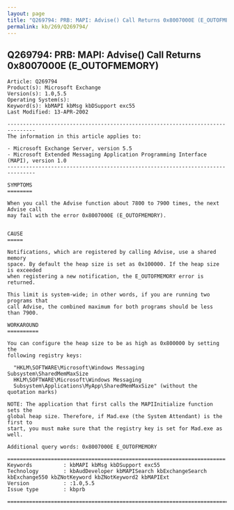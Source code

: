 ```yaml
---
layout: page
title: "Q269794: PRB: MAPI: Advise() Call Returns 0x8007000E (E_OUTOFMEMORY)"
permalink: kb/269/Q269794/
---
```


## Q269794: PRB: MAPI: Advise() Call Returns 0x8007000E (E_OUTOFMEMORY)

	Article: Q269794
	Product(s): Microsoft Exchange
	Version(s): 1.0,5.5
	Operating System(s): 
	Keyword(s): kbMAPI kbMsg kbDSupport exc55
	Last Modified: 13-APR-2002
	
	-------------------------------------------------------------------------------
	The information in this article applies to:
	
	- Microsoft Exchange Server, version 5.5 
	- Microsoft Extended Messaging Application Programming Interface (MAPI), version 1.0 
	-------------------------------------------------------------------------------
	
	SYMPTOMS
	========
	
	When you call the Advise function about 7800 to 7900 times, the next Advise call
	may fail with the error 0x8007000E (E_OUTOFMEMORY).
	
	
	CAUSE
	=====
	
	Notifications, which are registered by calling Advise, use a shared memory
	space. By default the heap size is set as 0x100000. If the heap size is exceeded
	when registering a new notification, the E_OUTOFMEMORY error is returned.
	
	This limit is system-wide; in other words, if you are running two programs that
	call Advise, the combined maximum for both programs should be less than 7900.
	
	WORKAROUND
	==========
	
	You can configure the heap size to be as high as 0x800000 by setting the
	following registry keys:
	
	  "HKLM\SOFTWARE\Microsoft\Windows Messaging Subsystem\SharedMemMaxSize
	  HKLM\SOFTWARE\Microsoft\Windows Messaging
	  Subsystem\Applications\MyApp\SharedMemMaxSize" (without the quotation marks)
	
	NOTE: The application that first calls the MAPIInitialize function sets the
	global heap size. Therefore, if Mad.exe (the System Attendant) is the first to
	start, you must make sure that the registry key is set for Mad.exe as well.
	
	Additional query words: 0x8007000E E_OUTOFMEMORY
	
	======================================================================
	Keywords          : kbMAPI kbMsg kbDSupport exc55 
	Technology        : kbAudDeveloper kbMAPISearch kbExchangeSearch kbExchange550 kbZNotKeyword kbZNotKeyword2 kbMAPIExt
	Version           : :1.0,5.5
	Issue type        : kbprb
	
	=============================================================================
	
